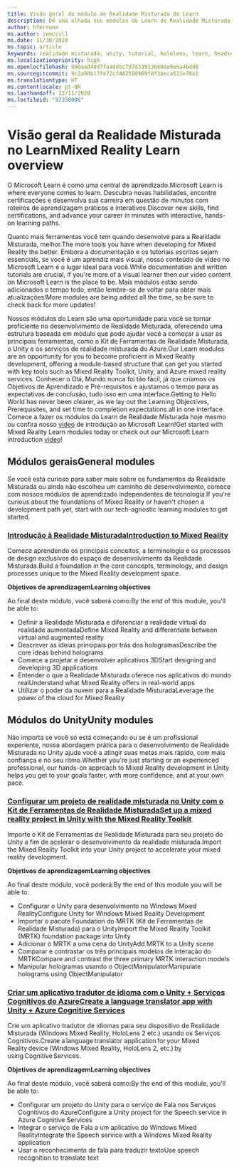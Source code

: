 ```yaml
---
title: Visão geral do módulo de Realidade Misturada do Learn
description: Dê uma olhada nos módulos do Learn de Realidade Misturada disponíveis.
author: hferrone
ms.author: jemccull
ms.date: 11/30/2020
ms.topic: article
keywords: realidade misturada, unity, tutorial, hololens, learn, headset de realidade misturada, headset do windows mixed reality, headset de realidade virtual, o que é a realidade virtual, o que é a realidade aumentada, MRTK, kit de ferramentas de realidade misturada, tradução de linguagem, Azure, serviços cognitivos do Azure, Microsoft Learn
ms.localizationpriority: high
ms.openlocfilehash: 996aad49d7fa48d5c7d7d33913680da9e5a4bdd8
ms.sourcegitcommit: 9c2a90b17fe72cf482598969f8f3beca511e78a1
ms.translationtype: HT
ms.contentlocale: pt-BR
ms.lasthandoff: 12/11/2020
ms.locfileid: "97350008"
---
```

# <a name="mixed-reality-learn-overview"></a><span data-ttu-id="265cc-104">Visão geral da Realidade Misturada no Learn</span><span class="sxs-lookup"><span data-stu-id="265cc-104">Mixed Reality Learn overview</span></span>

<span data-ttu-id="265cc-105">O Microsoft Learn é como uma central de aprendizado.</span><span class="sxs-lookup"><span data-stu-id="265cc-105">Microsoft Learn is where everyone comes to learn.</span></span> <span data-ttu-id="265cc-106">Descubra novas habilidades, encontre certificações e desenvolva sua carreira em questão de minutos com 	roteiros de aprendizagem práticos e interativos.</span><span class="sxs-lookup"><span data-stu-id="265cc-106">Discover new skills, find certifications, and advance your career in minutes with interactive, hands-on learning paths.</span></span> 

<span data-ttu-id="265cc-107">Quanto mais ferramentas você tem quando desenvolve para a Realidade Misturada, melhor.</span><span class="sxs-lookup"><span data-stu-id="265cc-107">The more tools you have when developing for Mixed Reality the better.</span></span> <span data-ttu-id="265cc-108">Embora a documentação e os tutoriais escritos sejam essenciais, se você é um aprendiz mais visual, nosso conteúdo de vídeo no Microsoft Learn é o lugar ideal para você.</span><span class="sxs-lookup"><span data-stu-id="265cc-108">While documentation and written tutorials are crucial, if you're more of a visual learner then our video content on Microsoft Learn is the place to be.</span></span> <span data-ttu-id="265cc-109">Mais módulos estão sendo adicionados o tempo todo, então lembre-se de voltar para obter mais atualizações!</span><span class="sxs-lookup"><span data-stu-id="265cc-109">More modules are being added all the time, so be sure to check back for more updates!</span></span>

<span data-ttu-id="265cc-110">Nossos módulos do Learn são uma oportunidade para você se tornar proficiente no desenvolvimento de Realidade Misturada, oferecendo uma estrutura baseada em módulo que pode ajudar você a começar a usar as principais ferramentas, como o Kit de Ferramentas de Realidade Misturada, o Unity e os serviços de realidade misturada do Azure.</span><span class="sxs-lookup"><span data-stu-id="265cc-110">Our Learn modules are an opportunity for you to become proficient in Mixed Reality development, offering a module-based structure that can get you started with key tools such as Mixed Reality Toolkit, Unity, and Azure mixed reality services.</span></span> <span data-ttu-id="265cc-111">Conhecer o Olá, Mundo nunca foi tão fácil, já que criamos os Objetivos de Aprendizado e Pré-requisitos e ajustamos o tempo para as expectativas de conclusão, tudo isso em uma interface.</span><span class="sxs-lookup"><span data-stu-id="265cc-111">Getting to Hello World has never been clearer, as we lay out the Learning Objectives, Prerequisites, and set time to completion expectations all in one interface.</span></span> <span data-ttu-id="265cc-112">Comece a fazer os módulos do Learn de Realidade Misturada hoje mesmo ou confira nosso [vídeo](https://channel9.msdn.com/Blogs/One-Dev-Minute/What-is-Microsoft-Learn) de introdução ao Microsoft Learn!</span><span class="sxs-lookup"><span data-stu-id="265cc-112">Get started with Mixed Reality Learn modules today or check out our Microsoft Learn introduction [video](https://channel9.msdn.com/Blogs/One-Dev-Minute/What-is-Microsoft-Learn)!</span></span>

## <a name="general-modules"></a><span data-ttu-id="265cc-113">Módulos gerais</span><span class="sxs-lookup"><span data-stu-id="265cc-113">General modules</span></span>

<span data-ttu-id="265cc-114">Se você está curioso para saber mais sobre os fundamentos da Realidade Misturada ou ainda não escolheu um caminho de desenvolvimento, comece com nossos módulos de aprendizado independentes de tecnologia.</span><span class="sxs-lookup"><span data-stu-id="265cc-114">If you're curious about the foundations of Mixed Reality or haven't chosen a development path yet, start with our tech-agnostic learning modules to get started.</span></span>

### <a name="introduction-to-mixed-reality"></a>[<span data-ttu-id="265cc-115">Introdução à Realidade Misturada</span><span class="sxs-lookup"><span data-stu-id="265cc-115">Introduction to Mixed Reality</span></span>](https://docs.microsoft.com/learn/modules/intro-to-mixed-reality/)

<span data-ttu-id="265cc-116">Comece aprendendo os principais conceitos, a terminologia e os processos de design exclusivos do espaço de desenvolvimento da Realidade Misturada.</span><span class="sxs-lookup"><span data-stu-id="265cc-116">Build a foundation in the core concepts, terminology, and design processes unique to the Mixed Reality development space.</span></span>

<span data-ttu-id="265cc-117">**Objetivos de aprendizagem**</span><span class="sxs-lookup"><span data-stu-id="265cc-117">**Learning objectives**</span></span>

<span data-ttu-id="265cc-118">Ao final deste módulo, você saberá como:</span><span class="sxs-lookup"><span data-stu-id="265cc-118">By the end of this module, you'll be able to:</span></span>

* <span data-ttu-id="265cc-119">Definir a Realidade Misturada e diferenciar a realidade virtual da realidade aumentada</span><span class="sxs-lookup"><span data-stu-id="265cc-119">Define Mixed Reality and differentiate between virtual and augmented reality</span></span>
* <span data-ttu-id="265cc-120">Descrever as ideias principais por trás dos hologramas</span><span class="sxs-lookup"><span data-stu-id="265cc-120">Describe the core ideas behind holograms</span></span>
* <span data-ttu-id="265cc-121">Comece a projetar e desenvolver aplicativos 3D</span><span class="sxs-lookup"><span data-stu-id="265cc-121">Start designing and developing 3D applications</span></span>
* <span data-ttu-id="265cc-122">Entender o que a Realidade Misturada oferece nos aplicativos do mundo real</span><span class="sxs-lookup"><span data-stu-id="265cc-122">Understand what Mixed Reality offers in real-world apps</span></span>
* <span data-ttu-id="265cc-123">Utilizar o poder da nuvem para a Realidade Misturada</span><span class="sxs-lookup"><span data-stu-id="265cc-123">Leverage the power of the cloud for Mixed Reality</span></span>

## <a name="unity-modules"></a><span data-ttu-id="265cc-124">Módulos do Unity</span><span class="sxs-lookup"><span data-stu-id="265cc-124">Unity modules</span></span>

<span data-ttu-id="265cc-125">Não importa se você só está começando ou se é um profissional experiente, nossa abordagem prática para o desenvolvimento de Realidade Misturada no Unity ajuda você a atingir suas metas mais rápido, com mais confiança e no seu ritmo.</span><span class="sxs-lookup"><span data-stu-id="265cc-125">Whether you're just starting or an experienced professional, our hands-on approach to Mixed Reality development in Unity helps you get to your goals faster, with more confidence, and at your own pace.</span></span>

### <a name="set-up-a-mixed-reality-project-in-unity-with-the-mixed-reality-toolkit"></a>[<span data-ttu-id="265cc-126">Configurar um projeto de realidade misturada no Unity com o Kit de Ferramentas de Realidade Misturada</span><span class="sxs-lookup"><span data-stu-id="265cc-126">Set up a mixed reality project in Unity with the Mixed Reality Toolkit</span></span>](https://docs.microsoft.com/learn/modules/mixed-reality-toolkit-project-unity/)

<span data-ttu-id="265cc-127">Importe o Kit de Ferramentas de Realidade Misturada para seu projeto do Unity a fim de acelerar o desenvolvimento da realidade misturada.</span><span class="sxs-lookup"><span data-stu-id="265cc-127">Import the Mixed Reality Toolkit into your Unity project to accelerate your mixed reality development.</span></span>

<span data-ttu-id="265cc-128">**Objetivos de aprendizagem**</span><span class="sxs-lookup"><span data-stu-id="265cc-128">**Learning objectives**</span></span>

<span data-ttu-id="265cc-129">Ao final deste módulo, você poderá:</span><span class="sxs-lookup"><span data-stu-id="265cc-129">By the end of this module you will be able to:</span></span>

* <span data-ttu-id="265cc-130">Configurar o Unity para desenvolvimento no Windows Mixed Reality</span><span class="sxs-lookup"><span data-stu-id="265cc-130">Configure Unity for Windows Mixed Reality Development</span></span>
* <span data-ttu-id="265cc-131">Importar o pacote Foundation do MRTK (Kit de Ferramentas de Realidade Misturada) para o Unity</span><span class="sxs-lookup"><span data-stu-id="265cc-131">Import the Mixed Reality Toolkit (MRTK) foundation package into Unity</span></span>
* <span data-ttu-id="265cc-132">Adicionar o MRTK a uma cena do Unity</span><span class="sxs-lookup"><span data-stu-id="265cc-132">Add MRTK to a Unity scene</span></span>
* <span data-ttu-id="265cc-133">Comparar e contrastar os três principais modelos de interação do MRTK</span><span class="sxs-lookup"><span data-stu-id="265cc-133">Compare and contrast the three primary MRTK interaction models</span></span>
* <span data-ttu-id="265cc-134">Manipular hologramas usando o ObjectManipulator</span><span class="sxs-lookup"><span data-stu-id="265cc-134">Manipulate holograms using ObjectManipulator</span></span>

### <a name="create-a-language-translator-app-with-unity--azure-cognitive-services"></a>[<span data-ttu-id="265cc-135">Criar um aplicativo tradutor de idioma com o Unity + Serviços Cognitivos do Azure</span><span class="sxs-lookup"><span data-stu-id="265cc-135">Create a language translator app with Unity + Azure Cognitive Services</span></span>](https://docs.microsoft.com/learn/modules/create-language-translator-mixed-reality-application-unity-azure-cognitive-services/)

<span data-ttu-id="265cc-136">Crie um aplicativo tradutor de idiomas para seu dispositivo de Realidade Misturada (Windows Mixed Reality, HoloLens 2 etc.) usando os Serviços Cognitivos.</span><span class="sxs-lookup"><span data-stu-id="265cc-136">Create a language translator application for your Mixed Reality device (Windows Mixed Reality, HoloLens 2, etc.) by using Cognitive Services.</span></span>

<span data-ttu-id="265cc-137">**Objetivos de aprendizagem**</span><span class="sxs-lookup"><span data-stu-id="265cc-137">**Learning objectives**</span></span>

<span data-ttu-id="265cc-138">Ao final deste módulo, você saberá como:</span><span class="sxs-lookup"><span data-stu-id="265cc-138">By the end of this module, you'll be able to:</span></span>

* <span data-ttu-id="265cc-139">Configurar um projeto do Unity para o serviço de Fala nos Serviços Cognitivos do Azure</span><span class="sxs-lookup"><span data-stu-id="265cc-139">Configure a Unity project for the Speech service in Azure Cognitive Services</span></span>
* <span data-ttu-id="265cc-140">Integrar o serviço de Fala a um aplicativo do Windows Mixed Reality</span><span class="sxs-lookup"><span data-stu-id="265cc-140">Integrate the Speech service with a Windows Mixed Reality application</span></span>
* <span data-ttu-id="265cc-141">Usar o reconhecimento de fala para traduzir texto</span><span class="sxs-lookup"><span data-stu-id="265cc-141">Use speech recognition to translate text</span></span>
